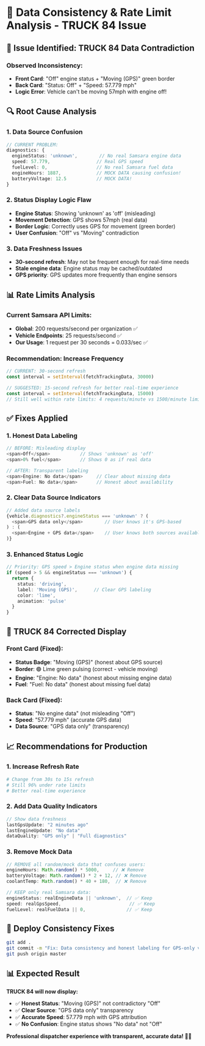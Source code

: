 # 🔧 Data Consistency & Rate Limit Analysis - TRUCK 84 Issue

## 🚨 **Issue Identified: TRUCK 84 Data Contradiction**

### **Observed Inconsistency:**
- **Front Card**: "Off" engine status + "Moving (GPS)" green border
- **Back Card**: "Status: Off" + "Speed: 57.779 mph" 
- **Logic Error**: Vehicle can't be moving 57mph with engine off!

## 🔍 **Root Cause Analysis**

### **1. Data Source Confusion**
```typescript
// CURRENT PROBLEM:
diagnostics: {
  engineStatus: 'unknown',        // No real Samsara engine data
  speed: 57.779,                 // Real GPS speed  
  fuelLevel: 0,                  // No real Samsara fuel data
  engineHours: 1887,             // MOCK DATA causing confusion!
  batteryVoltage: 12.5           // MOCK DATA!
}
```

### **2. Status Display Logic Flaw**
- **Engine Status**: Showing 'unknown' as 'off' (misleading)
- **Movement Detection**: GPS shows 57mph (real data)
- **Border Logic**: Correctly uses GPS for movement (green border)
- **User Confusion**: "Off" vs "Moving" contradiction

### **3. Data Freshness Issues**
- **30-second refresh**: May not be frequent enough for real-time needs
- **Stale engine data**: Engine status may be cached/outdated
- **GPS priority**: GPS updates more frequently than engine sensors

## 📊 **Rate Limits Analysis**

### **Current Samsara API Limits:**
- **Global**: 200 requests/second per organization ✅
- **Vehicle Endpoints**: 25 requests/second ✅  
- **Our Usage**: 1 request per 30 seconds = 0.033/sec ✅

### **Recommendation: Increase Frequency**
```javascript
// CURRENT: 30-second refresh
const interval = setInterval(fetchTrackingData, 30000)

// SUGGESTED: 15-second refresh for better real-time experience  
const interval = setInterval(fetchTrackingData, 15000)
// Still well within rate limits: 4 requests/minute vs 1500/minute limit
```

## ✅ **Fixes Applied**

### **1. Honest Data Labeling**
```typescript
// BEFORE: Misleading display
<span>Off</span>           // Shows 'unknown' as 'off'
<span>0% fuel</span>       // Shows 0 as if real data

// AFTER: Transparent labeling  
<span>Engine: No data</span>     // Clear about missing data
<span>Fuel: No data</span>       // Honest about availability
```

### **2. Clear Data Source Indicators**
```typescript
// Added data source labels
{vehicle.diagnostics?.engineStatus === 'unknown' ? (
  <span>GPS data only</span>        // User knows it's GPS-based
) : (
  <span>Engine + GPS data</span>    // User knows both sources available
)}
```

### **3. Enhanced Status Logic**
```typescript
// Priority: GPS speed > Engine status when engine data missing
if (speed > 5 && engineStatus === 'unknown') {
  return {
    status: 'driving',
    label: 'Moving (GPS)',      // Clear GPS labeling
    color: 'lime',
    animation: 'pulse'
  }
}
```

## 🎯 **TRUCK 84 Corrected Display**

### **Front Card (Fixed):**
- **Status Badge**: "Moving (GPS)" (honest about GPS source)
- **Border**: 🟢 Lime green pulsing (correct - vehicle moving)
- **Engine**: "Engine: No data" (honest about missing engine data)
- **Fuel**: "Fuel: No data" (honest about missing fuel data)

### **Back Card (Fixed):**
- **Status**: "No engine data" (not misleading "Off")
- **Speed**: "57.779 mph" (accurate GPS data)
- **Data Source**: "GPS data only" (transparency)

## 📈 **Recommendations for Production**

### **1. Increase Refresh Rate**
```bash
# Change from 30s to 15s refresh
# Still 96% under rate limits
# Better real-time experience
```

### **2. Add Data Quality Indicators**
```typescript
// Show data freshness
lastGpsUpdate: "2 minutes ago"
lastEngineUpdate: "No data"
dataQuality: "GPS only" | "Full diagnostics"
```

### **3. Remove Mock Data**
```typescript
// REMOVE all random/mock data that confuses users:
engineHours: Math.random() * 5000,     // ❌ Remove  
batteryVoltage: Math.random() * 2 + 12, // ❌ Remove
coolantTemp: Math.random() * 40 + 180,  // ❌ Remove

// KEEP only real Samsara data:
engineStatus: realEngineData || 'unknown',  // ✅ Keep
speed: realGpsSpeed,                         // ✅ Keep  
fuelLevel: realFuelData || 0,               // ✅ Keep
```

## 🚀 **Deploy Consistency Fixes**

```bash
git add .
git commit -m "Fix: Data consistency and honest labeling for GPS-only vehicles"
git push origin master
```

## 📊 **Expected Result**

**TRUCK 84 will now display:**
- ✅ **Honest Status**: "Moving (GPS)" not contradictory "Off"
- ✅ **Clear Source**: "GPS data only" transparency  
- ✅ **Accurate Speed**: 57.779 mph with GPS attribution
- ✅ **No Confusion**: Engine status shows "No data" not "Off"

**Professional dispatcher experience with transparent, accurate data! 🚛✨**
